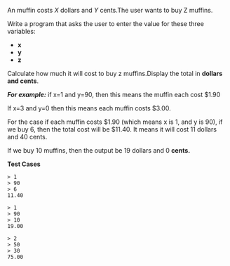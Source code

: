 An muffin costs _X_ dollars and _Y_ cents.The user wants to buy Z muffins.

Write a program that asks the user to enter the value for these three variables:

- **x**
- **y**
- **z**

Calculate how much it will cost to buy z muffins.Display the total in **dollars and cents**. 

**_For example:_** if x=1 and y=90, then this means the muffin each cost $1.90

If x=3 and y=0 then this means each muffin costs $3.00.


For the case if each muffin costs $1.90 (which means x is 1, and y is 90), if we buy 6, then the total cost will be $11.40. It means it will cost 11 dollars and 40 cents.

If  we buy 10 muffins, then the output be 19 dollars and 0 **cents.**

**Test Cases**
```
> 1
> 90
> 6
11.40
```
```
> 1
> 90
> 10
19.00
```
```
> 2
> 50
> 30
75.00
```

 